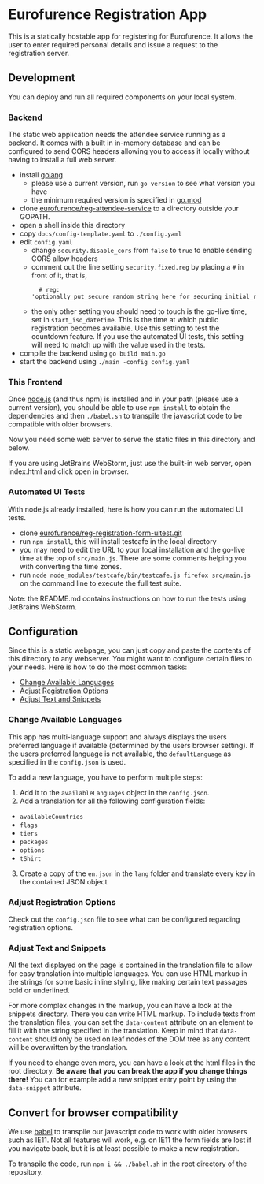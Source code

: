 # Eurofurence Registration App

This is a statically hostable app for registering for Eurofurence. It allows the user to enter required personal details and issue a request to the registration server.

## Development

You can deploy and run all required components on your local system.

### Backend

The static web application needs the attendee service running as a backend. It comes with a built in in-memory database
and can be configured to send CORS headers allowing you to access it locally without having to install a full web server.

* install [golang](https://golang.org/)
    * please use a current version, run `go version` to see what version you have
    * the minimum required version is specified in [go.mod](https://github.com/eurofurence/reg-attendee-service/blob/master/go.mod)
* clone [eurofurence/reg-attendee-service](https://github.com/eurofurence/reg-attendee-service.git) to a directory 
  outside your GOPATH.
* open a shell inside this directory
* copy `docs/config-template.yaml` to `./config.yaml`
* edit `config.yaml`
    * change `security.disable_cors` from `false` to `true` to enable sending CORS allow headers
    * comment out the line setting `security.fixed.reg` by placing a `#` in front of it, that is,
      ```
        # reg: 'optionally_put_secure_random_string_here_for_securing_initial_reg'
      ```
    * the only other setting you should need to touch is the go-live time, set in `start_iso_datetime`. This is 
      the time at which public registration becomes available. Use this setting to test the countdown feature.
      If you use the automated UI tests, this setting will need to match up with the value used in the tests.
* compile the backend using `go build main.go`
* start the backend using `./main -config config.yaml`

### This Frontend

Once [node.js](https://nodejs.org/en/download/) (and thus npm) is installed and in your path (please use a current version),
you should be able to use `npm install` to obtain the dependencies and then `./babel.sh` to transpile the javascript code to be compatible
with older browsers.

Now you need some web server to serve the static files in this directory and below.

If you are using JetBrains WebStorm, just use the built-in web server, open index.html and click open in browser.

### Automated UI Tests

With node.js already installed, here is how you can run the automated UI tests.

* clone [eurofurence/reg-registration-form-uitest.git](https://github.com/eurofurence/reg-registration-form-uitest.git)
* run `npm install`, this will install testcafe in the local directory
* you may need to edit the URL to your local installation and the go-live time at the top of `src/main.js`. There
  are some comments helping you with converting the time zones.
* run `node node_modules/testcafe/bin/testcafe.js firefox src/main.js` on the command line to execute the full test suite.

Note: the README.md contains instructions on how to run the tests using JetBrains WebStorm.

## Configuration

Since this is a static webpage, you can just copy and paste the contents of this directory to any webserver. You might want to configure certain files to your needs. Here is how to do the most common tasks:

- [Change Available Languages](#change-available-languages)
- [Adjust Registration Options](#adjust-registration-options)
- [Adjust Text and Snippets](#adjust-text-and-snippets)

### Change Available Languages

This app has multi-language support and always displays the users preferred language if available (determined by the users browser setting). If the users preferred language is not available, the `defaultLanguage` as specified in the `config.json` is used.

To add a new language, you have to perform multiple steps:

1. Add it to the `availableLanguages` object in the `config.json`.
2. Add a translation for all the following configuration fields:

- `availableCountries`
- `flags`
- `tiers`
- `packages`
- `options`
- `tShirt`

3. Create a copy of the `en.json` in the `lang` folder and translate every key in the contained JSON object

### Adjust Registration Options

Check out the `config.json` file to see what can be configured regarding registration options.

### Adjust Text and Snippets

All the text displayed on the page is contained in the translation file to allow for easy translation into multiple languages. You can use HTML markup in the strings for some basic inline styling, like making certain text passages bold or underlined.

For more complex changes in the markup, you can have a look at the snippets directory. There you can write HTML markup. To include texts from the translation files, you can set the `data-content` attribute on an element to fill it with the string specified in the translation. Keep in mind that `data-content` should only be used on leaf nodes of the DOM tree as any content will be overwritten by the translation.

If you need to change even more, you can have a look at the html files in the root directory. **Be aware that you can break the app if you change things there!** You can for example add a new snippet entry point by using the `data-snippet` attribute.

## Convert for browser compatibility

We use [babel](https://babeljs.io/rep) to transpile our javascript code to work with older browsers such as IE11. Not all features
will work, e.g. on IE11 the form fields are lost if you navigate back, but it is at least possible to make a new registration.
 
To transpile the code, run ```npm i && ./babel.sh``` in the root directory of the repository.
